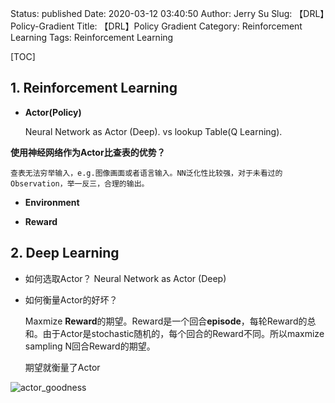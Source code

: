 Status: published
Date: 2020-03-12 03:40:50
Author: Jerry Su
Slug: 【DRL】Policy-Gradient
Title: 【DRL】Policy Gradient
Category: Reinforcement Learning
Tags: Reinforcement Learning 

[TOC]

## 1. Reinforcement Learning

- **Actor(Policy)**
    
    Neural Network as Actor (Deep). vs lookup Table(Q Learning).

**使用神经网络作为Actor比查表的优势？**

    查表无法穷举输入，e.g.图像画面或者语言输入。NN泛化性比较强，对于未看过的Observation，举一反三，合理的输出。

- **Environment**

- **Reward**

## 2. Deep Learning

- 如何选取Actor？ Neural Network as Actor (Deep)

- 如何衡量Actor的好坏？

    Maxmize **Reward**的期望。Reward是一个回合**episode**，每轮Reward的总和。由于Actor是stochastic随机的，每个回合的Reward不同。所以maxmize sampling N回合Reward的期望。 

    期望就衡量了Actor

![actor_goodness](images/RL/actor_goodness.png)